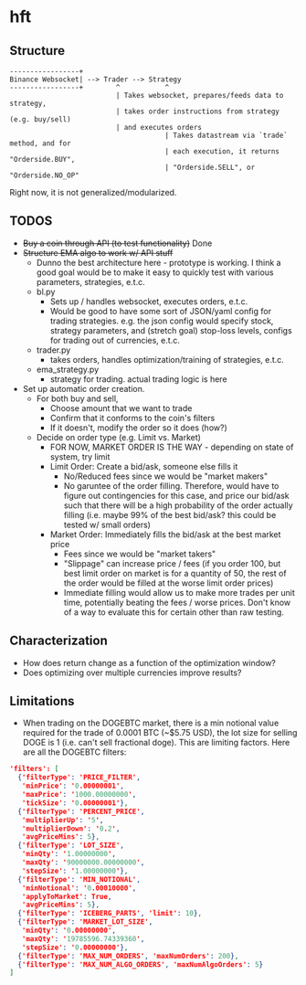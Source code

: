 # hft


## Structure
```
-----------------+
Binance Websocket| --> Trader --> Strategy
-----------------+        ^           ^
                          | Takes websocket, prepares/feeds data to strategy,
                          | takes order instructions from strategy (e.g. buy/sell)
                          | and executes orders
                                      | Takes datastream via `trade` method, and for
                                      | each execution, it returns "Orderside.BUY",
                                      | "Orderside.SELL", or "Orderside.NO_OP"
```

Right now, it is not generalized/modularized.

## TODOS

- ~~Buy a coin through API (to test functionality)~~ Done
- ~~Structure EMA algo to work w/ API stuff~~
    - Dunno the best architecture here - prototype is working. I think a good goal would be to make it easy to quickly test with various parameters, strategies, e.t.c.
	- bl.py 
		- Sets up / handles websocket, executes orders, e.t.c.
		- Would be good to have some sort of JSON/yaml config for trading strategies. e.g. the json config would specify stock, strategy parameters, and (stretch goal) stop-loss levels, configs for trading out of currencies, e.t.c.
	- trader.py
		- takes orders, handles optimization/training of strategies, e.t.c.
	- ema\_strategy.py
		- strategy for trading. actual trading logic is here
- Set up automatic order creation.
    - For both buy and sell,
        - Choose amount that we want to trade
        - Confirm that it conforms to the coin's filters
        - If it doesn't, modify the order so it does (how?)
    - Decide on order type (e.g. Limit vs. Market)
        - FOR NOW, MARKET ORDER IS THE WAY - depending on state of system, try limit
        - Limit Order: Create a bid/ask, someone else fills it
            - No/Reduced fees since we would be "market makers"
            - No garuntee of the order filling. Therefore, would have to figure out contingencies for this case, and price our bid/ask such that there will be a high probability of the order actually filling (i.e. maybe 99% of the best bid/ask? this could be tested w/ small orders)
        - Market Order: Immediately fills the bid/ask at the best market price
            - Fees since we would be "market takers"
            - "Slippage" can increase price / fees (if you order 100, but best limit order on market is for a quantity of 50, the rest of the order would be filled at the worse limit order prices)
            - Immediate filling would allow us to make more trades per unit time, potentially beating the fees / worse prices. Don't know of a way to evaluate this for certain other than raw testing.

## Characterization

- How does return change as a function of the optimization window?
- Does optimizing over multiple currencies improve results?


## Limitations

- When trading on the DOGEBTC market, there is a min notional value required for the trade of 0.0001 BTC (~\$5.75 USD), the lot size for selling DOGE is 1 (i.e. can't sell fractional doge). This are limiting factors. Here are all the DOGEBTC filters:

```json
'filters': [
  {'filterType': 'PRICE_FILTER',
   'minPrice': '0.00000001',
   'maxPrice': '1000.00000000',
   'tickSize': '0.00000001'},
  {'filterType': 'PERCENT_PRICE',
   'multiplierUp': '5',
   'multiplierDown': '0.2',
   'avgPriceMins': 5},
  {'filterType': 'LOT_SIZE',
   'minQty': '1.00000000',
   'maxQty': '90000000.00000000',
   'stepSize': '1.00000000'},
  {'filterType': 'MIN_NOTIONAL',
   'minNotional': '0.00010000',
   'applyToMarket': True,
   'avgPriceMins': 5},
  {'filterType': 'ICEBERG_PARTS', 'limit': 10},
  {'filterType': 'MARKET_LOT_SIZE',
   'minQty': '0.00000000',
   'maxQty': '19785596.74339360',
   'stepSize': '0.00000000'},
  {'filterType': 'MAX_NUM_ORDERS', 'maxNumOrders': 200},
  {'filterType': 'MAX_NUM_ALGO_ORDERS', 'maxNumAlgoOrders': 5}
]
```
